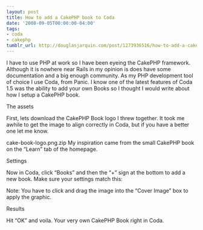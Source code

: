 ```yaml
---
layout: post
title: How to add a CakePHP book to Coda
date: '2008-09-05T00:00:00-04:00'
tags:
- coda
- cakephp
tumblr_url: http://douglasjarquin.com/post/1273936516/how-to-add-a-cakephp-book-to-coda
---
```

I have to use PHP at work so I have been eyeing the CakePHP framework. Although it is nowhere near Rails in my opinion is does have some documentation and a big enough community. As my PHP development tool of choice I use Coda, from Panic. I know one of the latest features of Coda 1.5 was the ability to add your own Books so I thought I would write about how I setup a CakePHP book.

The assets

First, lets download the CakePHP Book logo I threw together. It took me awhile to get the image to align correctly in Coda, but if you have a better one let me know.

cake-book-logo.png.zip
My inspiration came from the small CakePHP book on the “Learn” tab of the homepage.



Settings

Now in Coda, click “Books” and then the “+” sign at the bottom to add a new book. Make sure your settings match this:



Note: You have to click and drag the image into the “Cover Image” box to apply the graphic.

Results

Hit “OK” and voila. Your very own CakePHP Book right in Coda.

